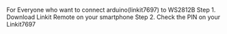 For Everyone who want to connect arduino(linkit7697) to WS2812B
Step 1. Download Linkit Remote on your smartphone
Step 2. Check the PIN on your Linkit7697
